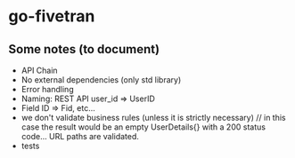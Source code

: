 # go-fivetran

## Some notes (to document)

- API Chain
- No external dependencies (only std library)
- Error handling
- Naming: REST API user_id => UserID
- Field ID => Fid, etc...
- we don't validate business rules (unless it is strictly necessary) // in this case the result would be an empty UserDetails{} with a 200 status code... URL paths are validated.
- tests
